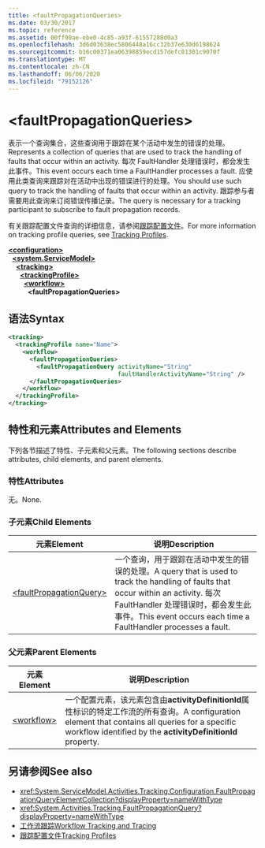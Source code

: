 ```yaml
---
title: <faultPropagationQueries>
ms.date: 03/30/2017
ms.topic: reference
ms.assetid: 00ff90ae-ebe0-4c85-a93f-61557288d0a3
ms.openlocfilehash: 3d6d03638ec5806448a16cc32b37e630d6198624
ms.sourcegitcommit: b16c00371ea06398859ecd157defc81301c9070f
ms.translationtype: MT
ms.contentlocale: zh-CN
ms.lasthandoff: 06/06/2020
ms.locfileid: "79152126"
---
```

# \<faultPropagationQueries>
<span data-ttu-id="dde2d-101">表示一个查询集合，这些查询用于跟踪在某个活动中发生的错误的处理。</span><span class="sxs-lookup"><span data-stu-id="dde2d-101">Represents a collection of queries that are used to track the handling of faults that occur within an activity.</span></span>  <span data-ttu-id="dde2d-102">每次 FaultHandler 处理错误时，都会发生此事件。</span><span class="sxs-lookup"><span data-stu-id="dde2d-102">This event occurs each time a FaultHandler processes a fault.</span></span> <span data-ttu-id="dde2d-103">应使用此类查询来跟踪对在活动中出现的错误进行的处理。</span><span class="sxs-lookup"><span data-stu-id="dde2d-103">You should use such query to track the handling of faults that occur within an activity.</span></span> <span data-ttu-id="dde2d-104">跟踪参与者需要用此查询来订阅错误传播记录。</span><span class="sxs-lookup"><span data-stu-id="dde2d-104">The query is necessary for a  tracking participant to subscribe to fault propagation records.</span></span>  
  
 <span data-ttu-id="dde2d-105">有关跟踪配置文件查询的详细信息，请参阅[跟踪配置文件](../../../windows-workflow-foundation/tracking-profiles.md)。</span><span class="sxs-lookup"><span data-stu-id="dde2d-105">For more information on tracking profile queries, see [Tracking Profiles](../../../windows-workflow-foundation/tracking-profiles.md).</span></span>  
  
[**\<configuration>**](../configuration-element.md)\
&nbsp;&nbsp;[**\<system.ServiceModel>**](system-servicemodel-of-workflow.md)\
&nbsp;&nbsp;&nbsp;&nbsp;[**\<tracking>**](tracking.md)\
&nbsp;&nbsp;&nbsp;&nbsp;&nbsp;&nbsp;[**\<trackingProfile>**](trackingprofile.md)\
&nbsp;&nbsp;&nbsp;&nbsp;&nbsp;&nbsp;&nbsp;&nbsp;[**\<workflow>**](workflow.md)\
&nbsp;&nbsp;&nbsp;&nbsp;&nbsp;&nbsp;&nbsp;&nbsp;&nbsp;&nbsp;**\<faultPropagationQueries>**
  
## <a name="syntax"></a><span data-ttu-id="dde2d-106">语法</span><span class="sxs-lookup"><span data-stu-id="dde2d-106">Syntax</span></span>  
  
```xml  
<tracking>
  <trackingProfile name="Name">
    <workflow>
      <faultPropagationQueries>
        <faultPropagationQuery activityName="String"
                               faultHandlerActivityName="String" />
      </faultPropagationQueries>
    </workflow>
  </trackingProfile>
</tracking>  
```  
  
## <a name="attributes-and-elements"></a><span data-ttu-id="dde2d-107">特性和元素</span><span class="sxs-lookup"><span data-stu-id="dde2d-107">Attributes and Elements</span></span>  
 <span data-ttu-id="dde2d-108">下列各节描述了特性、子元素和父元素。</span><span class="sxs-lookup"><span data-stu-id="dde2d-108">The following sections describe attributes, child elements, and parent elements.</span></span>  
  
### <a name="attributes"></a><span data-ttu-id="dde2d-109">特性</span><span class="sxs-lookup"><span data-stu-id="dde2d-109">Attributes</span></span>  
 <span data-ttu-id="dde2d-110">无。</span><span class="sxs-lookup"><span data-stu-id="dde2d-110">None.</span></span>  
  
### <a name="child-elements"></a><span data-ttu-id="dde2d-111">子元素</span><span class="sxs-lookup"><span data-stu-id="dde2d-111">Child Elements</span></span>  
  
|<span data-ttu-id="dde2d-112">元素</span><span class="sxs-lookup"><span data-stu-id="dde2d-112">Element</span></span>|<span data-ttu-id="dde2d-113">说明</span><span class="sxs-lookup"><span data-stu-id="dde2d-113">Description</span></span>|  
|-------------|-----------------|  
|[\<faultPropagationQuery>](faultpropagationquery.md)|<span data-ttu-id="dde2d-114">一个查询，用于跟踪在活动中发生的错误的处理。</span><span class="sxs-lookup"><span data-stu-id="dde2d-114">A query that is used to track the handling of faults that occur within an activity.</span></span>  <span data-ttu-id="dde2d-115">每次 FaultHandler 处理错误时，都会发生此事件。</span><span class="sxs-lookup"><span data-stu-id="dde2d-115">This event occurs each time a FaultHandler processes a fault.</span></span>|  
  
### <a name="parent-elements"></a><span data-ttu-id="dde2d-116">父元素</span><span class="sxs-lookup"><span data-stu-id="dde2d-116">Parent Elements</span></span>  
  
|<span data-ttu-id="dde2d-117">元素</span><span class="sxs-lookup"><span data-stu-id="dde2d-117">Element</span></span>|<span data-ttu-id="dde2d-118">说明</span><span class="sxs-lookup"><span data-stu-id="dde2d-118">Description</span></span>|  
|-------------|-----------------|  
|[\<workflow>](workflow.md)|<span data-ttu-id="dde2d-119">一个配置元素，该元素包含由**activityDefinitionId**属性标识的特定工作流的所有查询。</span><span class="sxs-lookup"><span data-stu-id="dde2d-119">A configuration element that contains all queries for a specific workflow identified by the **activityDefinitionId** property.</span></span>|  
  
## <a name="see-also"></a><span data-ttu-id="dde2d-120">另请参阅</span><span class="sxs-lookup"><span data-stu-id="dde2d-120">See also</span></span>

- <xref:System.ServiceModel.Activities.Tracking.Configuration.FaultPropagationQueryElementCollection?displayProperty=nameWithType>
- <xref:System.Activities.Tracking.FaultPropagationQuery?displayProperty=nameWithType>
- [<span data-ttu-id="dde2d-121">工作流跟踪</span><span class="sxs-lookup"><span data-stu-id="dde2d-121">Workflow Tracking and Tracing</span></span>](../../../windows-workflow-foundation/workflow-tracking-and-tracing.md)
- [<span data-ttu-id="dde2d-122">跟踪配置文件</span><span class="sxs-lookup"><span data-stu-id="dde2d-122">Tracking Profiles</span></span>](../../../windows-workflow-foundation/tracking-profiles.md)
